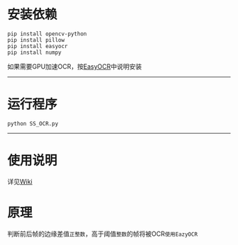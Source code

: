 # 安装依赖
```
pip install opencv-python
pip install pillow
pip install easyocr
pip install numpy
```
如果需要GPU加速OCR，按[EasyOCR](https://github.com/JaidedAI/EasyOCR)中说明安装
***
# 运行程序
```
python SS_OCR.py
```
***
# 使用说明
详见[Wiki](https://github.com/op200/Simple_Subtitle_OCR/wiki)
# 原理
判断前后帧的边缘差值`正整数`，高于阈值`整数`的帧将被OCR`使用EazyOCR`
